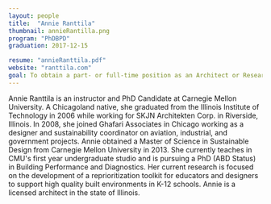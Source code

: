 ```yaml
---
layout: people
title:  "Annie Ranttila"
thumbnail: annieRantilla.png
program: "PhDBPD"
graduation: 2017-12-15

resume: "annieRanttila.pdf"
website: "ranttila.com"
goal: To obtain a part- or full-time position as an Architect or Researcher with an organization that supports high-quality, holistic design to improve our built environment.
---
```


Annie Ranttila is an instructor and PhD Candidate at Carnegie Mellon University. A Chicagoland native, she graduated from the Illinois Institute of Technology in 2006 while working for SKJN Architekten Corp. in Riverside, Illinois. In 2008, she joined Ghafari Associates in Chicago working as a designer and sustainability coordinator on aviation, industrial, and government projects.  Annie obtained a Master of Science in Sustainable Design from Carnegie Mellon University in 2013. She currently teaches in CMU's first year undergraduate studio and is pursuing a PhD (ABD Status) in Building Performance and Diagnostics. Her current research is focused on the development of a reprioritization toolkit for educators and designers to support high quality built environments in K-12 schools. Annie is a licensed architect in the state of Illinois.